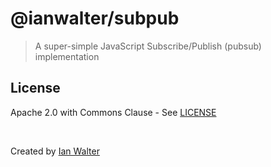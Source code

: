 # @ianwalter/subpub
> A super-simple JavaScript Subscribe/Publish (pubsub) implementation


## License

Apache 2.0 with Commons Clause - See [LICENSE][licenseUrl]

&nbsp;

Created by [Ian Walter](https://iankwalter.com)

[licenseUrl]: https://github.com/ianwalter/line/blob/master/LICENSE
